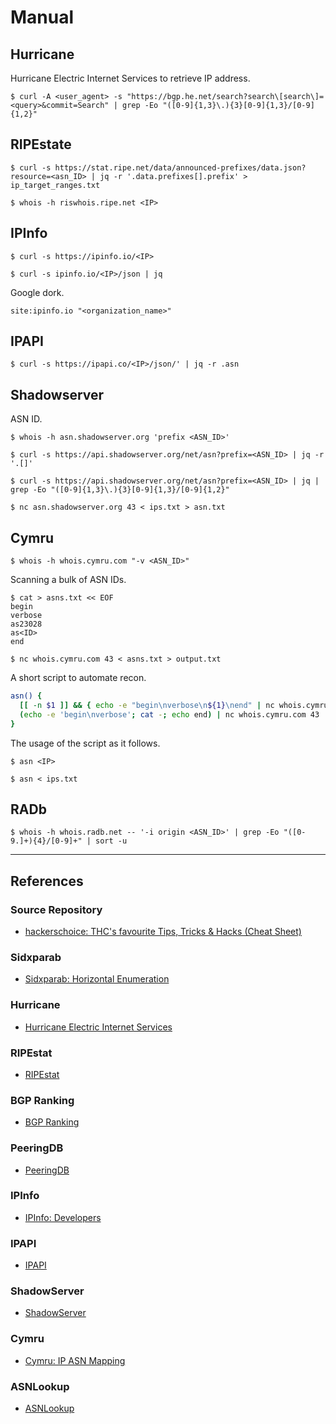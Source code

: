 # Manual

## Hurricane

Hurricane Electric Internet Services to retrieve IP address.

```
$ curl -A <user_agent> -s "https://bgp.he.net/search?search\[search\]=<query>&commit=Search" | grep -Eo "([0-9]{1,3}\.){3}[0-9]{1,3}/[0-9]{1,2}"
```

## RIPEstate

```
$ curl -s https://stat.ripe.net/data/announced-prefixes/data.json?resource=<asn_ID> | jq -r '.data.prefixes[].prefix' > ip_target_ranges.txt

$ whois -h riswhois.ripe.net <IP>
```

## IPInfo

```
$ curl -s https://ipinfo.io/<IP>

$ curl -s ipinfo.io/<IP>/json | jq
```

Google dork.

```
site:ipinfo.io "<organization_name>"
```

## IPAPI

```
$ curl -s https://ipapi.co/<IP>/json/' | jq -r .asn
```

## Shadowserver

ASN ID.

```
$ whois -h asn.shadowserver.org 'prefix <ASN_ID>'

$ curl -s https://api.shadowserver.org/net/asn?prefix=<ASN_ID> | jq -r '.[]'

$ curl -s https://api.shadowserver.org/net/asn?prefix=<ASN_ID> | jq | grep -Eo "([0-9]{1,3}\.){3}[0-9]{1,3}/[0-9]{1,2}"

$ nc asn.shadowserver.org 43 < ips.txt > asn.txt
```

## Cymru

```
$ whois -h whois.cymru.com "-v <ASN_ID>"
```

Scanning a bulk of ASN IDs.

```
$ cat > asns.txt << EOF
begin
verbose
as23028
as<ID>
end

$ nc whois.cymru.com 43 < asns.txt > output.txt
```

A short script to automate recon.

```bash
asn() {
  [[ -n $1 ]] && { echo -e "begin\nverbose\n${1}\nend" | nc whois.cymru.com 43 | tail -n +2; return; }
  (echo -e 'begin\nverbose'; cat -; echo end) | nc whois.cymru.com 43 | tail -n +2
}
```

The usage of the script as it follows.

```
$ asn <IP>

$ asn < ips.txt
```

## RADb

```
$ whois -h whois.radb.net -- '-i origin <ASN_ID>' | grep -Eo "([0-9.]+){4}/[0-9]+" | sort -u
```

---
## References

### Source Repository

- [hackerschoice: THC's favourite Tips, Tricks & Hacks (Cheat Sheet)](https://github.com/hackerschoice/thc-tips-tricks-hacks-cheat-sheet)

### Sidxparab

- [Sidxparab: Horizontal Enumeration](https://sidxparab.gitbook.io/subdomain-enumeration-guide/types/horizontal-enumeration)

### Hurricane

- [Hurricane Electric Internet Services](https://bgp.he.net/)

### RIPEstat

- [RIPEstat](https://stat.ripe.net)

### BGP Ranking

- [BGP Ranking](https://bgpranking.circl.lu/)

### PeeringDB

- [PeeringDB](https://www.peeringdb.com/)

### IPInfo

- [IPInfo: Developers](https://ipinfo.io/developers)

### IPAPI

- [IPAPI](https://ipapi.co)

### ShadowServer

- [ShadowServer](https://www.shadowserver.org/)

### Cymru

- [Cymru: IP ASN Mapping](https://www.team-cymru.com/ip-asn-mapping)

### ASNLookup

- [ASNLookup](https://asnlookup.com/)